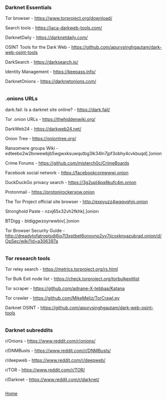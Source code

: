 ### Darknet Essentials

Tor browser - https://www.torproject.org/download/

Search tools - https://iaca-darkweb-tools.com/

DarknetDaily - https://darknetdaily.com/

OSINT Tools for the Dark Web - https://github.com/apurvsinghgautam/dark-web-osint-tools

DarkSearch - https://darksearch.io/

Identity Management - https://keepass.info/

DarknetOnions - https://darknetonions.com/

```

```
### .onions URLs

dark.fail: Is a darknet site online? - https://dark.fail/

Tor .onion URLs - https://thehiddenwiki.org/

DarkWeb24 - https://darkweb24.net/

Onion Tree - https://oniontree.org/

Ransomwre groups Wiki - edteebo2w2bvwewbjb5wgwxksuwqutbg3lk34ln7jpf3obhy4cvkbuqd[.]onion

Crime Forums - https://github.com/misterch0c/CrimeBoards

Facebook social network - https://facebookcorewwwi.onion

DuckDuckGo privacy search - https://3g2upl4pq6kufc4m.onion

Protonmail - https://protonirockerxow.onion

The Tor Project official site browser - http://expyuzz4wqqyqhjn.onion

Stronghold Paste - nzxj65x32vh2fkhk[.]onion

BTDigg - btdiggwzoyrwwbiv[.]onion

Tor Browser Security Guide - http://dreadytofatroptsdj6io7l3xptbet6onoyno2yv7jicoxknyazubrad.onion/d/OpSec/wiki?id=a306397a

```

```
### Tor research tools

Tor reley search - https://metrics.torproject.org/rs.html

Tor Bulk Exit node list - https://check.torproject.org/torbulkexitlist

Tor scraper - https://github.com/adnane-X-tebbaa/Katana

Tor crawler - https://github.com/MikeMeliz/TorCrawl.py

Darknet OSINT - https://github.com/apurvsinghgautam/dark-web-osint-tools

```

```

### Darknet subreddits

r/Onions - https://www.reddit.com/r/onions/

r/DNMBusts - https://www.reddit.com/r/DNMBusts/

r/deepweb - https://www.reddit.com/r/deepweb/

r/TOR - https://www.reddit.com/r/TOR/

r/Darknet - https://www.reddit.com/r/darknet/

```

```
[Home](https://github.com/BushidoUK/Open-source-tools-for-CTI/blob/master/README.md)
